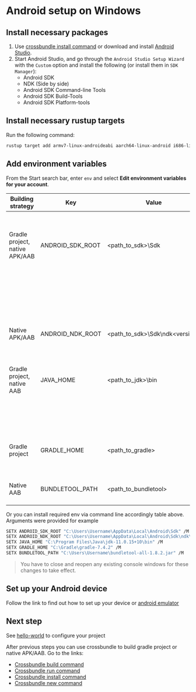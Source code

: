 # Android setup on Windows

## Install necessary packages

1. Use [crossbundle install command](../crossbundle/command-install.md) or download and install [Android Studio](https://developer.android.com/studio).
2. Start Android Studio, and go through the `Android Studio Setup Wizard` with the `Custom` option and install the following (or install them in `SDK Manager`):
   - Android SDK
   - NDK (Side by side)
   - Android SDK Command-line Tools
   - Android SDK Build-Tools
   - Android SDK Platform-tools

## Install necessary rustup targets

Run the following command:

```sh
rustup target add armv7-linux-androideabi aarch64-linux-android i686-linux-android x86_64-linux-android
```

## Add environment variables

From the Start search bar, enter `env` and select **Edit environment variables for your account**.

| Building strategy | Key  | Value       | Description |
| ----------------- | ---- | ----------- | ------------|
| Gradle project, native APK/AAB| ANDROID_SDK_ROOT | <path_to_sdk>\Sdk |  Can be replaced with ANDROID_SDK_PATH and ANDROID_HOME. You might not install this env var if you used [crossbundle install](../crossbundle/command-install.md) to set up required packages |
|                               |                  |                   |  or just want to build native APK or native AAB |
| Native APK/AAB        | ANDROID_NDK_ROOT | <path_to_sdk>\Sdk\ndk\<version> | Can be replaced with ANDROID_NDK_PATH and NDK_HOME. You might not install this env var if you used [crossbundle install](../crossbundle/command-install.md) to set up required packages |
| Gradle project, native AAB| JAVA_HOME | <path_to_jdk>\bin | Also, we need to make sure we have a [java runtime environment](https://www.oracle.com/java/technologies/downloads/) (JRE)   |
|                           |           |                   | or [Java developer kit](https://www.oracle.com/java/technologies/downloads/) (JDK) installed. We need jarsigner utility from there |
| Gradle project | GRADLE_HOME | <path_to_gradle> | Crossbow default build process requires installed Gradle on your PC. You can download it [here](https://services.gradle.org/distributions/) |
| Native AAB | BUNDLETOOL_PATH | <path_to_bundletool> | Download bundletool from the [`GitHub repository`](https://github.com/google/bundletool/releases) or use [crossbundle install](../crossbundle/command-install.md) |

Or you can install required env via command line accordingly table above. Arguments were provided for example

```sh
SETX ANDROID_SDK_ROOT "C:\Users\Username\AppData\Local\Android\Sdk" /M
SETX ANDROID_NDK_ROOT "C:\Users\Username\AppData\Local\Android\Sdk\ndk\23.1.7779620" /M
SETX JAVA_HOME "C:\Program Files\Java\jdk-11.0.15+10\bin" /M
SETX GRADLE_HOME "C:\Gradle\gradle-7.4.2" /M
SETX BUNDLETOOL_PATH "C:\Users\Username\bundletool-all-1.8.2.jar" /M
```

> You have to close and reopen any existing console windows for these changes to take effect.

## Set up your Android device

Follow the link to find out how to set up your device or [android emulator](./set-up-android-device.md)         

## Next step

See [hello-world](../tutorials/hello-world.md) to configure your project

After previous steps you can use crossbundle to build gradle project or native APK/AAB. Go to the links:  

- [Crossbundle build command](../crossbundle/command-build.md)
- [Crossbundle run command](../crossbundle/command-run.md)
- [Crossbundle install command](../crossbundle/command-install.md)
- [Crossbundle new command](../crossbundle/command-new.md)
